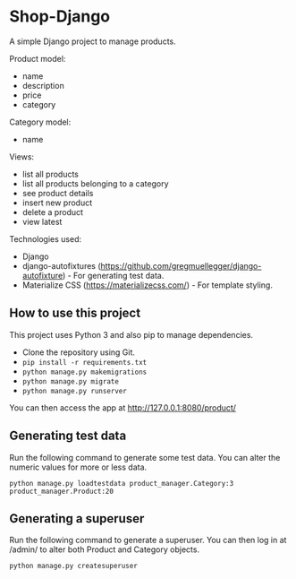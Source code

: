 # Shop-Django
A simple Django project to manage products.

Product model:

- name
- description
- price
- category

Category model:

- name

Views:

- list all products
- list all products belonging to a category
- see product details
- insert new product
- delete a product
- view latest  

Technologies used:

- Django
- django-autofixtures (https://github.com/gregmuellegger/django-autofixture) - For generating test data.
- Materialize CSS (https://materializecss.com/) - For template styling.

## How to use this project

This project uses Python 3 and also pip to manage dependencies.

- Clone the repository using Git.
- `pip install -r requirements.txt`
- `python manage.py makemigrations`
- `python manage.py migrate`
- `python manage.py runserver`

You can then access the app at http://127.0.0.1:8080/product/

## Generating test data

Run the following command to generate some test data. You can alter the numeric values for more or less data.

```
python manage.py loadtestdata product_manager.Category:3 product_manager.Product:20
```

## Generating a superuser

Run the following command to generate a superuser. You can then log in at /admin/ to alter both Product and Category objects.

```
python manage.py createsuperuser
```
